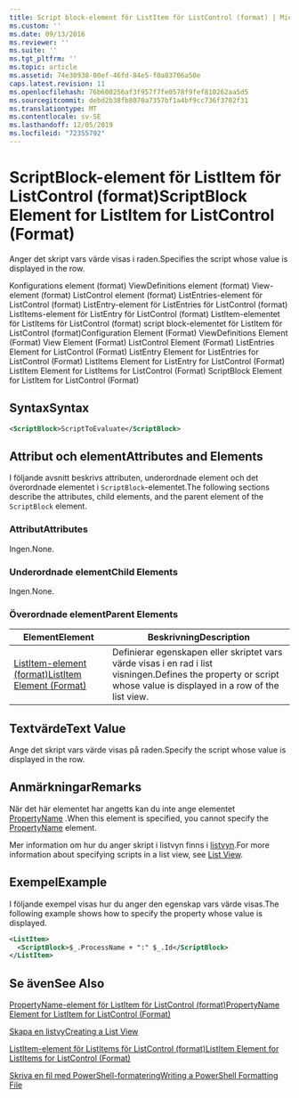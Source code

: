 ```yaml
---
title: Script block-element för ListItem för ListControl (format) | Microsoft Docs
ms.custom: ''
ms.date: 09/13/2016
ms.reviewer: ''
ms.suite: ''
ms.tgt_pltfrm: ''
ms.topic: article
ms.assetid: 74e30938-00ef-46fd-84e5-f0a83706a50e
caps.latest.revision: 11
ms.openlocfilehash: 76b600256af3f957f7fe0578f9fef810262aa5d5
ms.sourcegitcommit: debd2b38fb8070a7357bf1a4bf9cc736f3702f31
ms.translationtype: MT
ms.contentlocale: sv-SE
ms.lasthandoff: 12/05/2019
ms.locfileid: "72355792"
---
```

# <a name="scriptblock-element-for-listitem-for-listcontrol-format"></a><span data-ttu-id="e0506-102">ScriptBlock-element för ListItem för ListControl (format)</span><span class="sxs-lookup"><span data-stu-id="e0506-102">ScriptBlock Element for ListItem for ListControl (Format)</span></span>

<span data-ttu-id="e0506-103">Anger det skript vars värde visas i raden.</span><span class="sxs-lookup"><span data-stu-id="e0506-103">Specifies the script whose value is displayed in the row.</span></span>

<span data-ttu-id="e0506-104">Konfigurations element (format) ViewDefinitions element (format) View-element (format) ListControl element (format) ListEntries-element för ListControl (format) ListEntry-element för ListEntries för ListControl (format) ListItems-element för ListEntry för ListControl (format) ListItem-elementet för ListItems för ListControl (format) script block-elementet för ListItem för ListControl (format)</span><span class="sxs-lookup"><span data-stu-id="e0506-104">Configuration Element (Format) ViewDefinitions Element (Format) View Element (Format) ListControl Element (Format) ListEntries Element for ListControl (Format) ListEntry Element for ListEntries for ListControl (Format) ListItems Element for ListEntry for ListControl (Format) ListItem Element for ListItems for ListControl (Format) ScriptBlock Element for ListItem for ListControl (Format)</span></span>

## <a name="syntax"></a><span data-ttu-id="e0506-105">Syntax</span><span class="sxs-lookup"><span data-stu-id="e0506-105">Syntax</span></span>

```xml
<ScriptBlock>ScriptToEvaluate</ScriptBlock>
```

## <a name="attributes-and-elements"></a><span data-ttu-id="e0506-106">Attribut och element</span><span class="sxs-lookup"><span data-stu-id="e0506-106">Attributes and Elements</span></span>

<span data-ttu-id="e0506-107">I följande avsnitt beskrivs attributen, underordnade element och det överordnade elementet i `ScriptBlock`-elementet.</span><span class="sxs-lookup"><span data-stu-id="e0506-107">The following sections describe the attributes, child elements, and the parent element of the `ScriptBlock` element.</span></span>

### <a name="attributes"></a><span data-ttu-id="e0506-108">Attribut</span><span class="sxs-lookup"><span data-stu-id="e0506-108">Attributes</span></span>

<span data-ttu-id="e0506-109">Ingen.</span><span class="sxs-lookup"><span data-stu-id="e0506-109">None.</span></span>

### <a name="child-elements"></a><span data-ttu-id="e0506-110">Underordnade element</span><span class="sxs-lookup"><span data-stu-id="e0506-110">Child Elements</span></span>

<span data-ttu-id="e0506-111">Ingen.</span><span class="sxs-lookup"><span data-stu-id="e0506-111">None.</span></span>

### <a name="parent-elements"></a><span data-ttu-id="e0506-112">Överordnade element</span><span class="sxs-lookup"><span data-stu-id="e0506-112">Parent Elements</span></span>

|<span data-ttu-id="e0506-113">Element</span><span class="sxs-lookup"><span data-stu-id="e0506-113">Element</span></span>|<span data-ttu-id="e0506-114">Beskrivning</span><span class="sxs-lookup"><span data-stu-id="e0506-114">Description</span></span>|
|-------------|-----------------|
|[<span data-ttu-id="e0506-115">ListItem-element (format)</span><span class="sxs-lookup"><span data-stu-id="e0506-115">ListItem Element (Format)</span></span>](./listitem-element-for-listitems-for-listcontrol-format.md)|<span data-ttu-id="e0506-116">Definierar egenskapen eller skriptet vars värde visas i en rad i list visningen.</span><span class="sxs-lookup"><span data-stu-id="e0506-116">Defines the property or script whose value is displayed in a row of the list view.</span></span>|

## <a name="text-value"></a><span data-ttu-id="e0506-117">Textvärde</span><span class="sxs-lookup"><span data-stu-id="e0506-117">Text Value</span></span>

<span data-ttu-id="e0506-118">Ange det skript vars värde visas på raden.</span><span class="sxs-lookup"><span data-stu-id="e0506-118">Specify the script whose value is displayed in the row.</span></span>

## <a name="remarks"></a><span data-ttu-id="e0506-119">Anmärkningar</span><span class="sxs-lookup"><span data-stu-id="e0506-119">Remarks</span></span>

<span data-ttu-id="e0506-120">När det här elementet har angetts kan du inte ange elementet [PropertyName](./propertyname-element-for-listitem-for-listcontrol-format.md) .</span><span class="sxs-lookup"><span data-stu-id="e0506-120">When this element is specified, you cannot specify the [PropertyName](./propertyname-element-for-listitem-for-listcontrol-format.md) element.</span></span>

<span data-ttu-id="e0506-121">Mer information om hur du anger skript i listvyn finns i [listvyn](./creating-a-list-view.md).</span><span class="sxs-lookup"><span data-stu-id="e0506-121">For more information about specifying scripts in a list view, see [List View](./creating-a-list-view.md).</span></span>

## <a name="example"></a><span data-ttu-id="e0506-122">Exempel</span><span class="sxs-lookup"><span data-stu-id="e0506-122">Example</span></span>

<span data-ttu-id="e0506-123">I följande exempel visas hur du anger den egenskap vars värde visas.</span><span class="sxs-lookup"><span data-stu-id="e0506-123">The following example shows how to specify the property whose value is displayed.</span></span>

```xml
<ListItem>
  <ScriptBlock>$_.ProcessName + ":" $_.Id</ScriptBlock>
</ListItem>

```

## <a name="see-also"></a><span data-ttu-id="e0506-124">Se även</span><span class="sxs-lookup"><span data-stu-id="e0506-124">See Also</span></span>

[<span data-ttu-id="e0506-125">PropertyName-element för ListItem för ListControl (format)</span><span class="sxs-lookup"><span data-stu-id="e0506-125">PropertyName Element for ListItem for ListControl (Format)</span></span>](./propertyname-element-for-listitem-for-listcontrol-format.md)

[<span data-ttu-id="e0506-126">Skapa en listvy</span><span class="sxs-lookup"><span data-stu-id="e0506-126">Creating a List View</span></span>](./creating-a-list-view.md)

[<span data-ttu-id="e0506-127">ListItem-element för ListItems för ListControl (format)</span><span class="sxs-lookup"><span data-stu-id="e0506-127">ListItem Element for ListItems for ListControl (Format)</span></span>](./listitem-element-for-listitems-for-listcontrol-format.md)

[<span data-ttu-id="e0506-128">Skriva en fil med PowerShell-formatering</span><span class="sxs-lookup"><span data-stu-id="e0506-128">Writing a PowerShell Formatting File</span></span>](./writing-a-powershell-formatting-file.md)
